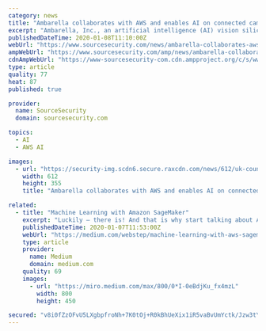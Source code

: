 ```yaml
---
category: news
title: "Ambarella collaborates with AWS and enables AI on connected cameras using Amazon SageMaker Neo"
excerpt: "Ambarella, Inc., an artificial intelligence (AI) vision silicon company, announced that Ambarella and Amazon Web Services, Inc. (AWS) customers can now use Amazon SageMaker Neo to train machine learning (ML) models once and run them on any device equipped ..."
publishedDateTime: 2020-01-08T11:10:00Z
webUrl: "https://www.sourcesecurity.com/news/ambarella-collaborates-aws-enables-ai-connected-co-12953-ga-co-1537871022-ga-npr.1578467051.html?ref=nav"
ampWebUrl: "https://www.sourcesecurity.com/amp/news/ambarella-collaborates-aws-enables-ai-connected-co-12953-ga-co-1537871022-ga-npr.1578467051.html"
cdnAmpWebUrl: "https://www-sourcesecurity-com.cdn.ampproject.org/c/s/www.sourcesecurity.com/amp/news/ambarella-collaborates-aws-enables-ai-connected-co-12953-ga-co-1537871022-ga-npr.1578467051.html"
type: article
quality: 77
heat: 87
published: true

provider:
  name: SourceSecurity
  domain: sourcesecurity.com

topics:
  - AI
  - AWS AI

images:
  - url: "https://security-img.scdn6.secure.raxcdn.com/news/612/uk-counter-unmanned-aircraft-strategy-to-tackle-malicious-drones-use-920x533.jpg"
    width: 612
    height: 355
    title: "Ambarella collaborates with AWS and enables AI on connected cameras using Amazon SageMaker Neo"

related:
  - title: "Machine Learning with Amazon SageMaker"
    excerpt: "Luckily — there is! And that is why start talking about AWS SageMaker. This Amazon cloud service was created with only one idea in mind: to put machine learning into the hands of every developer ..."
    publishedDateTime: 2020-01-07T11:53:00Z
    webUrl: "https://medium.com/webstep/machine-learning-with-aws-sagemaker-e846c2070e02"
    type: article
    provider:
      name: Medium
      domain: medium.com
    quality: 69
    images:
      - url: "https://miro.medium.com/max/800/0*I-0eBdjKu_fx4mzL"
        width: 800
        height: 450

secured: "v8i0fZzOFvU5LXgbpfroNh+7K0tOj+R0kBhUeXix1iR5vaBvUmYctk/Jzw3tYlTbSa2J/wOI64Fz9CyuyVyFPc5jUKCRaH8FItAWJ/r4CwjK++knEACqLT3TPFTCFlHLsmS+7BlIvvlbuQLuGYMZXOKulCTRIZKcEeNoP+jkrelQKyYxSJrWYeAgr69Y1LMxyzD0MpAyfENxVZQTfahtC42aYccPZL93rdon8CRMfkNKpfjDL9LfFkYiVwD21usG+fSLvyHIXG20Yb2rVsV715D9qSUNfuzu/SvyFwQvJCrN65FZzM0kFqBtpAB4rDJS;m6ygx90wXnnM/EIL6BkxPw=="
---
```


